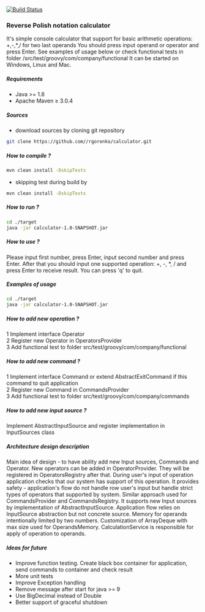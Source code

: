 [![Build Status](https://travis-ci.org/rgorenko/calculator.svg?branch=master)](https://travis-ci.org/rgorenko/calculator)

### Reverse Polish notation calculator

It's simple console calculator that support for basic arithmetic operations: +,-,*,/ for two last operands
You should press input operand or operator and press Enter.
See examples of usage below or check functional tests in folder /src/test/groovy/com/company/functional
It can be started on Windows, Linux and Mac.

##### Requirements
- Java >= 1.8
- Apache Maven ≥ 3.0.4

##### Sources
- download sources by cloning git repository<br>
```bash
git clone https://github.com//rgorenko/calculator.git
```

##### How to compile ?

```bash
mvn clean install -DskipTests
```
- skipping test during build by<br>
```bash
mvn clean install -DskipTests
```
##### How to run ?

```bash
cd ./target
java -jar calculator-1.0-SNAPSHOT.jar
```

##### How to use ?

Please input first number, press Enter, input second number and press Enter.
After that you should input one supported operation: +, -, *, /
and press Enter to receive result.
You can press 'q' to quit.

##### Examples of usage
```bash
cd ./target
java -jar calculator-1.0-SNAPSHOT.jar

```
##### How to add new operation ?
1 Implement interface Operator <br>
2 Register new Operator in OperatorsProvider <br>
3 Add functional test to folder src/test/groovy/com/company/functional <br>

##### How to add new command ?
1 Implement interface Command or extend AbstractExitCommand if this command to quit application <br>
2 Register new Command in CommandsProvider <br>
3 Add functional test to folder src/test/groovy/com/company/commands <br>

##### How to add new input source ?
Implement AbstractInputSource and register implementation in InputSources class

##### Architecture design description
Main idea of design - to have ability add new Input sources, Commands and Operator.
New operators can be added in OperatorProvider. They will be registered in OperatorsRegistry after that.
During user's input of operation application checks that our system has support of this operation.
It provides safety - application's flow do not handle row user's input but handle strict types of operators that supported by system. 
Similar approach used for CommandsProvider and CommandsRegistry.
It supports new Input sources by implementation of AbstractInputSource. Application flow relies on InputSource abstraction but not concrete source.
Memory for operands intentionally limited by two numbers. Customization of ArrayDeque with max size used for OperandsMemory.
CalculationService is responsible for apply of operation to operands.

##### Ideas for future
- Improve function testing. Create black box container for application,  send commands to container and check result <br>
- More unit tests <br>
- Improve Exception handling <br>
- Remove message after start for java >= 9 <br>
- Use BigDecimal instead of Double <br>
- Better support of graceful shutdown <br>


